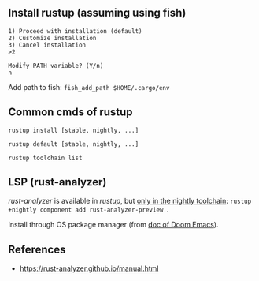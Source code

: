 ## Install rustup (assuming using fish)

```
1) Proceed with installation (default)
2) Customize installation
3) Cancel installation
>2

Modify PATH variable? (Y/n)
n
```

Add path to fish: `fish_add_path $HOME/.cargo/env`

## Common cmds of rustup

`rustup install [stable, nightly, ...]`

`rustup default [stable, nightly, ...]`

`rustup toolchain list`

## LSP (rust-analyzer)

*rust-analyzer* is available in *rustup*, but [only in the nightly toolchain](https://rust-analyzer.github.io/manual.html#rustup): `rustup +nightly component add rust-analyzer-preview
`.

Install through OS package manager (from [doc of Doom Emacs](https://docs.doomemacs.org/latest/modules/lang/rust/)).

## References
- https://rust-analyzer.github.io/manual.html